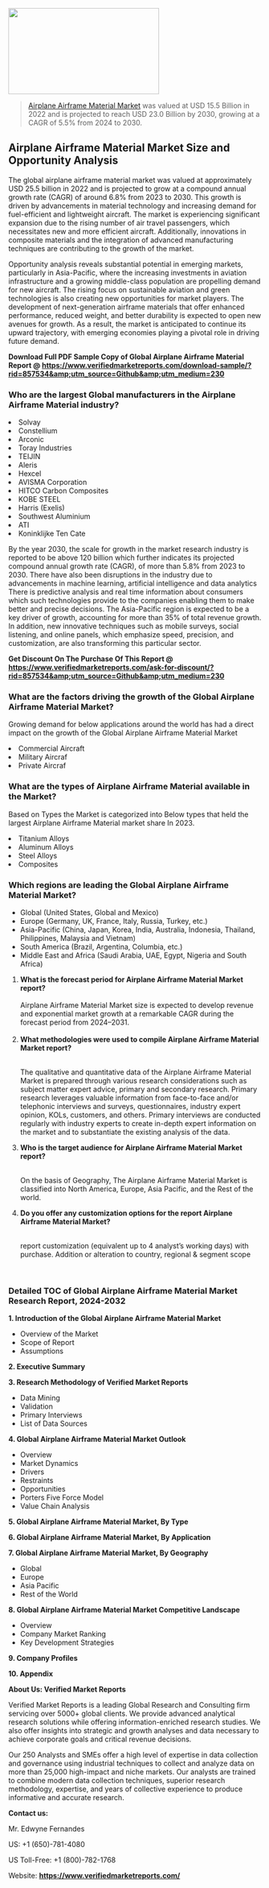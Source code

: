 <img src="https://ffe5etoiles.com/wp-content/uploads/2024/12/MST1-300x171.png" alt="" width="300" height="171" class="alignnone size-medium wp-image-20088" /><blockquote><p><p><a href="https://www.verifiedmarketreports.com/download-sample/?rid=857534&utm_source=Github&utm_medium=230" target="_blank">Airplane Airframe Material Market</a> was valued at USD 15.5 Billion in 2022 and is projected to reach USD 23.0 Billion by 2030, growing at a CAGR of 5.5% from 2024 to 2030.</p></blockquote><p><h2>Airplane Airframe Material Market Size and Opportunity Analysis</h2><p>The global airplane airframe material market was valued at approximately USD 25.5 billion in 2022 and is projected to grow at a compound annual growth rate (CAGR) of around 6.8% from 2023 to 2030. This growth is driven by advancements in material technology and increasing demand for fuel-efficient and lightweight aircraft. The market is experiencing significant expansion due to the rising number of air travel passengers, which necessitates new and more efficient aircraft. Additionally, innovations in composite materials and the integration of advanced manufacturing techniques are contributing to the growth of the market.</p><p>Opportunity analysis reveals substantial potential in emerging markets, particularly in Asia-Pacific, where the increasing investments in aviation infrastructure and a growing middle-class population are propelling demand for new aircraft. The rising focus on sustainable aviation and green technologies is also creating new opportunities for market players. The development of next-generation airframe materials that offer enhanced performance, reduced weight, and better durability is expected to open new avenues for growth. As a result, the market is anticipated to continue its upward trajectory, with emerging economies playing a pivotal role in driving future demand.</p></p><p class=""><strong>Download Full PDF Sample Copy of Global Airplane Airframe Material Report @ <a href="https://www.verifiedmarketreports.com/download-sample/?rid=857534&amp;utm_source=Github&amp;utm_medium=230" target="_blank">https://www.verifiedmarketreports.com/download-sample/?rid=857534&amp;utm_source=Github&amp;utm_medium=230</a></strong></p><h3 id="" class="">Who are the largest Global manufacturers in the Airplane Airframe Material industry?</h3><p><li>Solvay</li><li> Constellium</li><li> Arconic</li><li> Toray Industries</li><li> TEIJIN</li><li> Aleris</li><li> Hexcel</li><li> AVISMA Corporation</li><li> HITCO Carbon Composites</li><li> KOBE STEEL</li><li> Harris (Exelis)</li><li> Southwest Aluminium</li><li> ATI</li><li> Koninklijke Ten Cate</li></p><div class=""><div class="" dir="" data-message-author-role="" data-message-id="" data-message-model-slug=""><div class=""><div class=""><div class=""><div class="" dir="" data-message-author-role="" data-message-id="" data-message-model-slug=""><div class=""><div class=""><p>By the year 2030, the scale for growth in the market research industry is reported to be above 120 billion which further indicates its projected compound annual growth rate (CAGR), of more than 5.8% from 2023 to 2030. There have also been disruptions in the industry due to advancements in machine learning, artificial intelligence and data analytics There is predictive analysis and real time information about consumers which such technologies provide to the companies enabling them to make better and precise decisions. The Asia-Pacific region is expected to be a key driver of growth, accounting for more than 35% of total revenue growth. In addition, new innovative techniques such as mobile surveys, social listening, and online panels, which emphasize speed, precision, and customization, are also transforming this particular sector.</p><p><strong>Get Discount On The Purchase Of This Report @&nbsp; <a href="https://www.verifiedmarketreports.com/ask-for-discount/?rid=857534&amp;utm_source=Github&amp;utm_medium=230" target="_blank">https://www.verifiedmarketreports.com/ask-for-discount/?rid=857534&amp;utm_source=Github&amp;utm_medium=230</a></strong></p></div></div></div></div></div></div></div></div><h3 id="" class="">What are the factors driving the growth of the Global Airplane Airframe Material Market?</h3><p id="" class="">Growing demand for below applications around the world has had a direct impact on the growth of the Global Airplane Airframe Material Market</p><p id="" class=""><li>Commercial Aircraft</li><li> Military Aircraf</li><li> Private Aircraf</li></p><h3 id="" class="">What are the types of Airplane Airframe Material available in the Market?</h3><p id="" class="">Based on Types the Market is categorized into Below types that held the largest Airplane Airframe Material market share In 2023.</p><p id="" class=""><li>Titanium Alloys</li><li> Aluminum Alloys</li><li> Steel Alloys</li><li> Composites</li></p><h3 id="" class="">Which regions are leading the Global Airplane Airframe Material Market?</h3><ul><li>Global (United States, Global and Mexico)</li><li>Europe (Germany, UK, France, Italy, Russia, Turkey, etc.)</li><li>Asia-Pacific (China, Japan, Korea, India, Australia, Indonesia, Thailand, Philippines, Malaysia and Vietnam)</li><li>South America (Brazil, Argentina, Columbia, etc.)</li><li>Middle East and Africa (Saudi Arabia, UAE, Egypt, Nigeria and South Africa)</li></ul><p><ol><li><strong>What is the forecast period for Airplane Airframe Material Market report?<br /></strong><br /><span data-sheets-root="1" data-sheets-value="{&quot;1&quot;:2,&quot;2&quot;:&quot;XXXX size is expected to develop revenue and exponential market growth at a remarkable CAGR during the forecast period from 2024&ndash;2030.&quot;}" data-sheets-userformat="{&quot;2&quot;:12674,&quot;4&quot;:{&quot;1&quot;:2,&quot;2&quot;:16776960},&quot;10&quot;:2,&quot;11&quot;:0,&quot;15&quot;:&quot;Arial&quot;,&quot;16&quot;:12}">Airplane Airframe Material Market size is expected to develop revenue and exponential market growth at a remarkable CAGR during the forecast period from 2024&ndash;2031.</span><br /><br /></li><li><strong>What methodologies were used to compile Airplane Airframe Material Market report?<br /><br /></strong><p>The qualitative and quantitative data of the&nbsp;Airplane Airframe Material Market is prepared through various research considerations such as subject matter expert advice, primary and secondary research. Primary research leverages valuable information from face-to-face and/or telephonic interviews and surveys, questionnaires, industry expert opinion, KOLs, customers, and others. Primary interviews are conducted regularly with industry experts to create in-depth expert information on the market and to substantiate the existing analysis of the data.&nbsp;</p></li><li><strong>Who is the target audience for Airplane Airframe Material Market report?<br /><br /></strong><p>On the basis of Geography, The&nbsp;Airplane Airframe Material Market is classified into North America, Europe, Asia Pacific, and the Rest of the world.</p></li><li><strong>Do you offer any customization options for the report Airplane Airframe Material Market?<br /><br /></strong><p>report customization (equivalent up to 4 analyst&rsquo;s working days) with purchase. Addition or alteration to country, regional &amp; segment scope</p><p>&nbsp;</p></li></ol></p><h3 id="" class="">Detailed TOC of Global Airplane Airframe Material Market Research Report, 2024-2032</h3><p id="" class=""><strong>1. Introduction of the Global Airplane Airframe Material Market</strong></p><ul><li>Overview of the Market</li><li>Scope of Report</li><li>Assumptions</li></ul><p id="" class=""><strong>2. Executive Summary</strong></p><p id="" class=""><strong>3. Research Methodology of&nbsp;Verified Market Reports</strong></p><ul><li>Data Mining</li><li>Validation</li><li>Primary Interviews</li><li>List of Data Sources</li></ul><p id="" class=""><strong>4. Global Airplane Airframe Material Market Outlook</strong></p><ul><li>Overview</li><li>Market Dynamics</li><li>Drivers</li><li>Restraints</li><li>Opportunities</li><li>Porters Five Force Model</li><li>Value Chain Analysis</li></ul><p id="" class=""><strong>5. Global Airplane Airframe Material Market, By&nbsp;Type</strong></p><p id="" class=""><strong>6. Global Airplane Airframe Material Market, By Application</strong></p><p id="" class=""><strong>7. Global Airplane Airframe Material Market, By Geography</strong></p><ul><li>Global</li><li>Europe</li><li>Asia Pacific</li><li>Rest of the World</li></ul><p id="" class=""><strong>8. Global Airplane Airframe Material Market Competitive Landscape</strong></p><ul><li>Overview</li><li>Company Market Ranking</li><li>Key Development Strategies</li></ul><p id="" class=""><strong>9. Company Profiles</strong></p><p id="" class=""><strong>10. Appendix</strong></p><p id="" class=""><strong>About Us: Verified Market Reports</strong></p><p id="" class="">Verified Market Reports is a leading Global Research and Consulting firm servicing over 5000+ global clients. We provide advanced analytical research solutions while offering information-enriched research studies. We also offer insights into strategic and growth analyses and data necessary to achieve corporate goals and critical revenue decisions.</p><p id="" class="">Our 250 Analysts and SMEs offer a high level of expertise in data collection and governance using industrial techniques to collect and analyze data on more than 25,000 high-impact and niche markets. Our analysts are trained to combine modern data collection techniques, superior research methodology, expertise, and years of collective experience to produce informative and accurate research.</p><p id="" class=""><strong>Contact us:</strong></p><p id="" class="">Mr. Edwyne Fernandes</p><p id="" class="">US: +1 (650)-781-4080</p><p id="" class="">US Toll-Free: +1 (800)-782-1768</p><p id="" class="">Website: <a target="" data-test-app-aware-link=""><strong>https://www.verifiedmarketreports.com/</strong></a></p>
